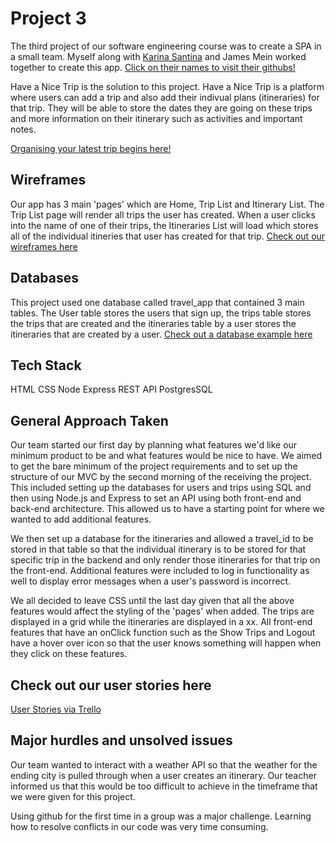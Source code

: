 # Project 3
The third project of our software engineering course was to create a SPA in a small team. Myself along with <a href= "https://github.com/Karina-Santana">Karina Santina</a> and James Mein worked together to create this app. <a href= "https://github.com/JimmyMein">Click on their names to visit their githubs!</a>

Have a Nice Trip is the solution to this project. Have a Nice Trip is a platform where users can add a trip and also add their indivual plans (itineraries) for that trip. They will be able to store the dates they are going on these trips and more information on their itinerary such as activities and important notes.

<a href= "https://gentle-castle-11768.herokuapp.com/">Organising your latest trip begins here!</a>

## Wireframes
Our app has 3 main 'pages' which are Home, Trip List and Itinerary List. The Trip List page will render all trips the user has created. When a user clicks into the name of one of their trips, the Itineraries List will load which stores all of the individual itineries that user has created for that trip.
<a href= "https://wireframe.cc/pro/pp/1bb9130c1555052">Check out our wireframes here</a>

## Databases
This project used one database called travel_app that contained 3 main tables. The User table stores the users that sign up, the trips table stores the trips that are created and the itineraries table by a user stores the itineraries that are created by a user.
<a href= "https://cloud.xara.com/?doc=yT5A6L0nkp">Check out a database example here</a>

## Tech Stack
HTML
CSS 
Node Express
REST API
PostgresSQL

## General Approach Taken
Our team started our first day by planning what features we'd like our minimum product to be and what features would be nice to have. We aimed to get the bare minimum of the project requirements and to set up the structure of our MVC by the second morning of the receiving the project. This included setting up the databases for users and trips using SQL and then using Node.js and Express to set an API using both front-end and back-end architecture. This allowed us to have a starting point for where we wanted to add additional features. 

We then set up a database for the itineraries and allowed a travel_id to be stored in that table so that the individual itinerary is to be stored for that specific trip in the backend and only render those itineraries for that trip on the front-end. Additional features were included to log in functionality as well to display error messages when a user's password is incorrect.

We all decided to leave CSS until the last day given that all the above features would affect the styling of the 'pages' when added. The trips are displayed in a grid while the itineraries are displayed in a xx. All front-end features that have an onClick function such as the Show Trips and Logout have a hover over icon so that the user knows something will happen when they click on these features.

## Check out our user stories here
<a href= "https://trello.com/b/6Pkvy08Z/project-management">User Stories via Trello</a>


## Major hurdles and unsolved issues
Our team wanted to interact with a weather API so that the weather for the ending city is pulled through when a user creates an itinerary. Our teacher informed us that this would be too difficult to achieve in the timeframe that we were given for this project. 

Using github for the first time in a group was a major challenge. Learning how to resolve conflicts in our code was very time consuming. 

